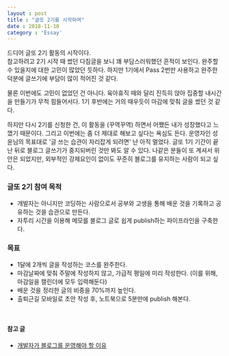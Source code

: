 ```yaml
---
layout : post
title : "글또 2기를 시작하며"
date : 2018-11-10
category : 'Essay'
---
```


드디어 글또 2기 활동의 시작이다.   
참고하려고 2기 시작 때 썼던 다짐글을 보니 꽤 부담스러워했던 흔적이 보인다. 완주할 수 있을지에 대한 고민이 많았던 듯하다. 하지만 1기에서 Pass 2번만 사용하고 완주한 덕분에 글쓰기에 부담이 많이 적어진 것 같다.

물론 이번에도 고민이 없었던 건 아니다. 육아휴직 때와 달리 진득히 앉아 집중할 내시간을 만들기가 무척 힘들어서다. 1기 후반에는 거의 때우듯이 마감에 맞춰 글을 썼던 것 같다.  

하지만 다시 2기를 신청한 건, 이 활동을 (꾸역꾸역) 하면서 어쨌든 내가 성장했다고 느꼈기 때문이다. 그리고 이번에는 좀 더 제대로 해보고 싶다는 욕심도 든다.
운영자인 성윤님의 목표대로 '글 쓰는 습관이 자리잡게 되려면' 난 아직 멀었다. 글또 1기 기간이 끝난 뒤로 블로그 글쓰기가 중지되버린 것만 봐도 알 수 있다. 나같은 분들이 또 계셔서 위안은 되었지만, 외부적인 강제요인이 없이도 꾸준히 블로그를 유지하는 사람이 되고 싶다.


### 글또 2기 참여 목적
- 개발자는 아니지만 코딩하는 사람으로서 공부와 고생을 통해 배운 것을 기록하고 공유하는 것을 습관으로 만든다.
- 자투리 시간을 이용해 메모를 블로그 글로 쉽게 publish하는 파이프라인을 구축한다.


### 목표
- 1달에 2개씩 글을 작성하는 코스를 완주한다.
- 마감날짜에 맞춰 주말에 작성하지 않고, 가급적 평일에 미리 작성한다. (이를 위해, 마감일을 캘린더에 모두 입력해둔다)
- 배운 것을 정리한 글의 비중을 70%까지 높인다.
- 출퇴근길 모바일로 초안 작성 후, 노트북으로 5분만에 publish 해본다.   

<br>


#### 참고 글
- <a href="
https://taegon.kim/archives/7107">개발자가 블로그를 운영해야 할 이유 </a>
